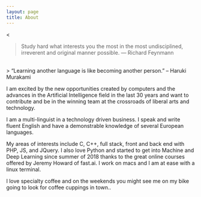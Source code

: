 ```yaml
---
layout: page
title: About
---
```

<<!-- div class="message">  -->
 > Study hard what interests you the most in the most undisciplined, irreverent and original manner possible. 
― Richard Feynmann
<!-- </div> --> 
<br>
<!-- <div class="message">
 --> > “Learning another language is like becoming another person.” – Haruki Murakami
<!-- </div>
 -->
<!-- ![laurent](/assets/img/about.jpg){:class="profile_img"} -->

I am excited by the new opportunities created by computers and the advances in the Artificial Intelligence field in the last 30 years and want to contribute and be in the winning team at the crossroads of liberal arts and technology.

I am a multi-linguist in a technology driven business. I speak and write fluent English and have a demonstrable knowledge of several European languages.

My areas of interests include C, C++, full stack, front and back end with PHP, JS, and JQuery. I also love Python and started to get into Machine and Deep Learning since summer of 2018 thanks to the great online courses offered by Jeremy Howard of fast.ai. I work on macs and I am at ease with a linux terminal.

I love specialty coffee and on the weekends you might see me on my bike going to look for coffee cuppings in town.. 

